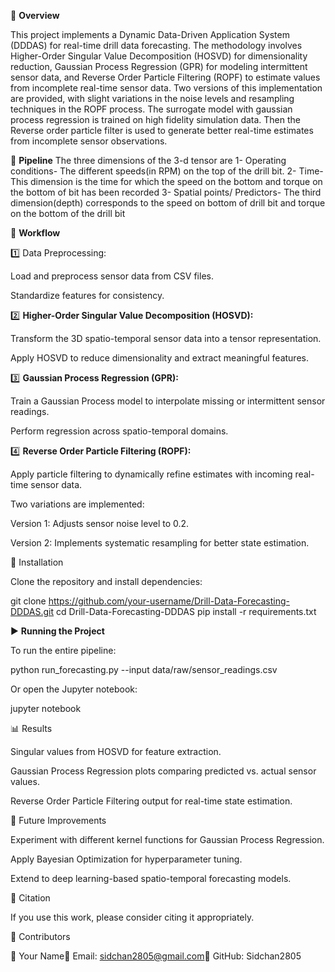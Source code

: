 📌 **Overview**

This project implements a Dynamic Data-Driven Application System (DDDAS) for real-time drill data forecasting. The methodology involves Higher-Order Singular Value Decomposition (HOSVD) for dimensionality reduction, Gaussian Process Regression (GPR) for modeling intermittent sensor data, and Reverse Order Particle Filtering (ROPF) to estimate values from incomplete real-time sensor data. Two versions of this implementation are provided, with slight variations in the noise levels and resampling techniques in the ROPF process. The surrogate model with gaussian process regression is trained on high fidelity simulation data. Then the Reverse order particle filter is used to generate better real-time estimates from incomplete sensor observations.

📌 **Pipeline**
The three dimensions of the 3-d tensor are 
1- Operating conditions- The different speeds(in RPM) on the top of the drill bit.
2- Time- This dimension is the time for which the speed on the bottom and torque on the bottom of bit has been recorded
3- Spatial points/ Predictors- The third dimension(depth) corresponds to the speed on bottom of drill bit and torque on the bottom of the drill bit


🚀 **Workflow**

1️⃣ Data Preprocessing:

Load and preprocess sensor data from CSV files.

Standardize features for consistency.

2️⃣ **Higher-Order Singular Value Decomposition (HOSVD):**

Transform the 3D spatio-temporal sensor data into a tensor representation.

Apply HOSVD to reduce dimensionality and extract meaningful features.

3️⃣ **Gaussian Process Regression (GPR):**

Train a Gaussian Process model to interpolate missing or intermittent sensor readings.

Perform regression across spatio-temporal domains.

4️⃣ **Reverse Order Particle Filtering (ROPF):**

Apply particle filtering to dynamically refine estimates with incoming real-time sensor data.

Two variations are implemented:

Version 1: Adjusts sensor noise level to 0.2.

Version 2: Implements systematic resampling for better state estimation.

🔧 Installation

Clone the repository and install dependencies:

git clone https://github.com/your-username/Drill-Data-Forecasting-DDDAS.git
cd Drill-Data-Forecasting-DDDAS
pip install -r requirements.txt

▶️ **Running the Project**

To run the entire pipeline:

python run_forecasting.py --input data/raw/sensor_readings.csv

Or open the Jupyter notebook:

jupyter notebook

📊 Results

Singular values from HOSVD for feature extraction.

Gaussian Process Regression plots comparing predicted vs. actual sensor values.

Reverse Order Particle Filtering output for real-time state estimation.

🔮 Future Improvements

Experiment with different kernel functions for Gaussian Process Regression.

Apply Bayesian Optimization for hyperparameter tuning.

Extend to deep learning-based spatio-temporal forecasting models.

📜 Citation

If you use this work, please consider citing it appropriately.

📌 Contributors

👤 Your Name📧 Email: sidchan2805@gmail.com🔗 GitHub: Sidchan2805

